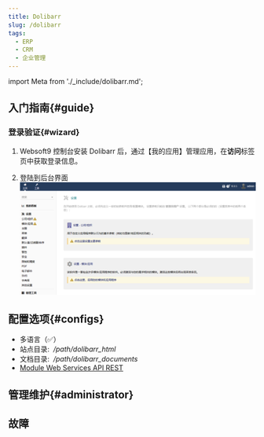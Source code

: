 ```yaml
---
title: Dolibarr
slug: /dolibarr
tags:
  - ERP
  - CRM
  - 企业管理
---
```


import Meta from './_include/dolibarr.md';

<Meta name="meta" />

## 入门指南{#guide}

 

### 登录验证{#wizard}

1. Websoft9 控制台安装 Dolibarr 后，通过【我的应用】管理应用，在**访问**标签页中获取登录信息。 

2. 登陆到后台界面
   ![](./assets/dolibarr-backend-websoft9.png)

## 配置选项{#configs}

- 多语言（✅）
- 站点目录:  */path/dolibarr_html*  
- 文档目录:  */path/dolibarr_documents*  
- [Module Web Services API REST](https://wiki.dolibarr.org/index.php?title=Module_Web_Services_API_REST_(developer))

## 管理维护{#administrator}

## 故障